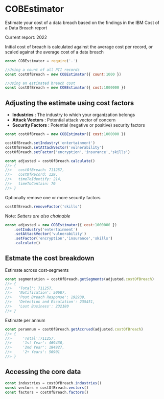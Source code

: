 # COBEstimator
Estimate your cost of a data breach based on the findings in the IBM Cost of a Data Breach report 

Current report: 2022

Initial cost of breach is calculated against the average cost per record, or scaled against the average cost of a data breach

```js
const COBEstimator = require('.')

//Using a count of all PII records
const costOfBreach = new COBEstimator({ count:1000 })

//Using an estimated breach cost
const costOfBreach = new COBEstimator({ cost:1000000 })
```

## Adjusting the estimate using cost factors

- **Industries** : The industry to which your organization belongs
- **Attack Vectors** : Potential attack vector of concern
- **Security Factors** : Potential (negative or positive) security factors 

```js
const costOfBreach = new COBEstimator({ cost:1000000 })

costOfBreach.setIndustry('entertainment')
costOfBreach.setAttackVector('vulnerability')
costOfBreach.setFactor('encryption','insurance','skills')

const adjusted = costOfBreach.calculate()
//> {
//>   costOfBreach: 711257,
//>   costOfRecord: 129,
//>   timeToIdentify: 214,
//>   timeToContain: 70
//> }
```

Optionally remove one or more security factors

```js
costOfBreach.removeFactor('skills')
```

Note: *Setters are also chainable*

```js
const adjusted = new COBEstimator({ cost:1000000 })
    .setIndustry('entertainment')
    .setAttackVector('vulnerability')
    .setFactor('encryption','insurance','skills')
    .calculate()
```

## Estmate the cost breakdown 

Estimate across cost-segments 

```js
const segmentation = costOfBreach.getSegments(adjusted.costOfBreach)
//> {
//>   'Total': 711257,
//>   'Notification': 50687,
//>   'Post Breach Response': 192939,
//>   'Detection and Escalation': 235451,
//>   'Lost Business': 232180
//> }
```

Estimate per annum

```js
const perannum = costOfBreach.getAccrued(adjusted.costOfBreach)
//> { 
//>     'Total':711257,
//>     '1st Year': 469430, 
//>     '2nd Year': 184927, 
//>     '2+ Years': 56901 
//> }
```

## Accessing the core data

```js
const industries = costOfBreach.industries()
const vectors = costOfBreach.vectors()
const factors = costOfBreach.factors()
```